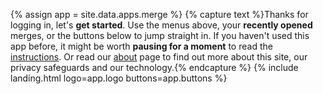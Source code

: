 {% assign app = site.data.apps.merge %}
{% capture text %}Thanks for logging in, let's __get started__. Use the menus above, your __recently opened__ merges, or the buttons below to jump straight in. If you haven't used this app before, it might be worth __pausing for a moment__ to read the [instructions](#instructions). Or read our [about](/about/) page to find out more about this site, our privacy safeguards and our technology.{% endcapture %}
{% include landing.html logo=app.logo buttons=app.buttons %}